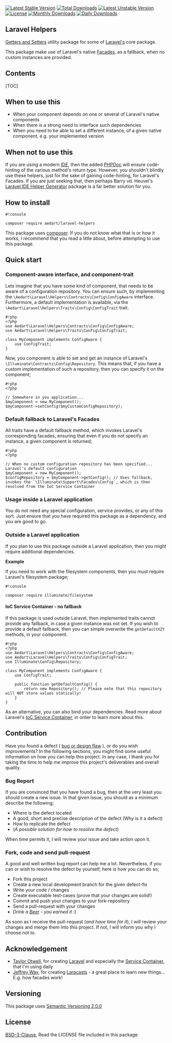 [![Latest Stable Version](https://poser.pugx.org/aedart/laravel-helpers/v/stable)](https://packagist.org/packages/aedart/laravel-helpers)
[![Total Downloads](https://poser.pugx.org/aedart/laravel-helpers/downloads)](https://packagist.org/packages/aedart/laravel-helpers)
[![Latest Unstable Version](https://poser.pugx.org/aedart/laravel-helpers/v/unstable)](https://packagist.org/packages/aedart/laravel-helpers)
[![License](https://poser.pugx.org/aedart/laravel-helpers/license)](https://packagist.org/packages/aedart/laravel-helpers)
[![Monthly Downloads](https://poser.pugx.org/aedart/laravel-helpers/d/monthly)](https://packagist.org/packages/aedart/laravel-helpers)
[![Daily Downloads](https://poser.pugx.org/aedart/laravel-helpers/d/daily)](https://packagist.org/packages/aedart/laravel-helpers)

## Laravel Helpers ##

[Getters and Setters](https://en.wikipedia.org/wiki/Mutator_method) utility package for some of [Laravel's](http://laravel.com/) core package. 

This package make use of Laravel's native [Facades](http://laravel.com/docs/5.1/facades), as a fallback, when no custom instances are provided.

## Contents ##

[TOC]

## When to use this ##

* When your component depends on one or several of Laravel's native components
* When there is a strong need to interface such dependencies 
* When you need to be able to set a different instance, of a given native component, e.g. your implemented version

## When not to use this ##

If you are using a modern [IDE](https://en.wikipedia.org/wiki/Integrated_development_environment), then the added [PHPDoc](http://www.phpdoc.org/) will ensure code-hinting of
the various method's return type. However, you shouldn't blindly use these helpers, just for the sake of gaining code-hinting, for Laravel's Facades. If you are just seeking that,
then perhaps Barry vd. Heuvel's [Laravel IDE Helper Generator](https://github.com/barryvdh/laravel-ide-helper) package is a far better solution for you.


## How to install ##

```
#!console

composer require aedart/laravel-helpers
```

This package uses [composer](https://getcomposer.org/). If you do not know what that is or how it works, I recommend that you read a little about, before attempting to use this package.

## Quick start ##

### Component-aware interface, and component-trait ###

Lets imagine that you have some kind of component, that needs to be aware of a configuration repository. You can ensure such, by implementing the `\Aedart\Laravel\Helpers\Contracts\Config\ConfigAware` interface.
Furthermore, a default implementation is available, via the `\Aedart\Laravel\Helpers\Traits\Config\ConfigTrait` trait.

```
#!php
<?php
use Aedart\Laravel\Helpers\Contracts\Config\ConfigAware;
use Aedart\Laravel\Helpers\Traits\Config\ConfigTrait;

class MyComponent implements ConfigAware {
    use ConfigTrait;
}
```

Now, you component is able to set and get an instance of Laravel's `\Illuminate\Contracts\Config\Repository`. This means that, if you have a custom implementation of such a repository, then
you can specify it on the component;

```
#!php
<?php

// Somewhere in you application...
$myComponent = new MyComponent();
$myComponent->setConfig($myCustomConfigRepository);

```

### Default fallback to Laravel's Facades ###

All traits have a default fallback method, which invokes Laravel's corresponding facades, ensuring that even if you do not specify an instance, a given component is returned;

```
#!php
<?php

// When no custom configuration repository has been specified... Laravel's default configuration 
$myComponent = new MyComponent();
$configRepository = $myComponent->getConfig(); // Uses fallback, invokes the `\Illuminate\Support\Facades\Config`, which is then resolved from the IoC Service Container 

```

### Usage inside a Laravel application ###

You do not need any special configuration, service provides, or any of this sort. Just ensure that you have required this package as a dependency, and you are good to go.

### Outside a Laravel application ###

If you plan to use this package outside a Laravel application, then you might require additional dependencies.

**Example**

If you need to work with the filesystem components, then you must require Laravel's filesystem package;

```
#!console

composer require illuminate/filesystem
```

#### IoC Service Container - no fallback ####

If this package is used outside Laravel, then implemented traits cannot provide any fallback, in case a given instance was not set. If you wish to provide a default fallback, then
you can simple overwrite the `getDefaultXZY` methods, in your component.

```
#!php
<?php
use Aedart\Laravel\Helpers\Contracts\Config\ConfigAware;
use Aedart\Laravel\Helpers\Traits\Config\ConfigTrait;
use Illuminate\Config\Repository;

class MyComponent implements ConfigAware {
    use ConfigTrait;
    
    public function getDefaultConfig() {
        return new Repository(); // Please note that this repository will NOT store values statically!
    }
}
```

As an alternative, you can also bind your dependencies. Read more about Laravel's [IoC Service Container](http://laravel.com/docs/5.1/container), in order to learn more about this.

## Contribution ##

Have you found a defect ( [bug or design flaw](https://en.wikipedia.org/wiki/Software_bug) ), or do you wish improvements? In the following sections, you might find some useful information
on how you can help this project. In any case, I thank you for taking the time to help me improve this project's deliverables and overall quality.

### Bug Report ###

If you are convinced that you have found a bug, then at the very least you should create a new issue. In that given issue, you should as a minimum describe the following;

* Where is the defect located
* A good, short and precise description of the defect (Why is it a defect)
* How to replicate the defect
* (_A possible solution for how to resolve the defect_)

When time permits it, I will review your issue and take action upon it.

### Fork, code and send pull-request ###

A good and well written bug report can help me a lot. Nevertheless, if you can or wish to resolve the defect by yourself, here is how you can do so;

* Fork this project
* Create a new local development branch for the given defect-fix
* Write your code / changes
* Create executable test-cases (prove that your changes are solid!)
* Commit and push your changes to your fork-repository
* Send a pull-request with your changes
* _Drink a [Beer](https://en.wikipedia.org/wiki/Beer) - you earned it_ :)

As soon as I receive the pull-request (_and have time for it_), I will review your changes and merge them into this project. If not, I will inform you why I choose not to.

## Acknowledgement ##

* [Taylor Otwell](https://github.com/taylorotwell), for creating [Laravel](http://laravel.com) and especially the [Service Container](http://laravel.com/docs/5.1/container), that I'm using daily
* [Jeffrey Way](https://github.com/JeffreyWay), for creating [Laracasts](https://laracasts.com/) - a great place to learn new things... E.g. how facades work!

## Versioning ##

This package uses [Semantic Versioning 2.0.0](http://semver.org/)

## License ##

[BSD-3-Clause](http://spdx.org/licenses/BSD-3-Clause), Read the LICENSE file included in this package